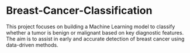 # Breast-Cancer-Classification
This project focuses on building a Machine Learning model to classify whether a tumor is benign or malignant based on key diagnostic features. The aim is to assist in early and accurate detection of breast cancer using data-driven methods.
